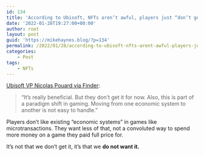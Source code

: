 ```yaml
---
id: 134
title: 'According to Ubisoft, NFTs aren’t awful, players just “don’t get it”'
date: '2022-01-28T19:27:00+00:00'
author: root
layout: post
guid: 'https://mikehaynes.blog/?p=134'
permalink: /2022/01/28/according-to-ubisoft-nfts-arent-awful-players-just-dont-get-it/
categories:
    - Post
tags:
    - NFTs
---
```


[Ubisoft VP Nicolas Pouard via Finder](https://www.finder.com.au/ubisoft-interview-nfts):

> “It’s really beneficial. But they don’t get it for now. Also, this is part of a paradigm shift in gaming. Moving from one economic system to another is not easy to handle.”

Players don’t like existing “economic systems” in games like microtransactions. They want less of that, not a convoluted way to spend more money on a game they paid full price for.

It’s not that we don’t get it, it’s that we **do not want it.**